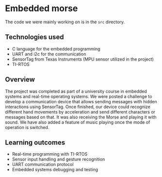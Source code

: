 # Embedded morse
The code we were mainly working on is in the `src` directory.

## Technologies used
- C language for the embedded programming
- UART and i2c for the communication
- SensorTag from Texas Instruments (MPU sensor utilized in the project)
- TI-RTOS

## Overview
The project was completed as part of a university course in embedded systems and real-time operating systems. We were posted a challenge to develop a communication device that allows sending messages with hidden interactions using SensorTag. 
Once finished, our device could recognize different hand movements by acceleration and send different characters or messages based on that. It was also receiving the Morse and playing it with sound. We have also added a feature of music playing once the mode of operation is switched.

## Learning outcomes
- Real-time programming with TI-RTOS
- Sensor input handling and gesture recognition
- UART communication protocol
- Embedded systems debugging and testing
